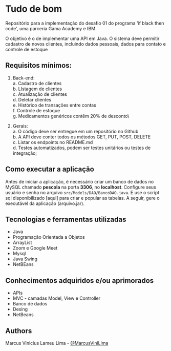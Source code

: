 # Tudo de bom
Repositório para a implementação do desafio 01 do programa 'if black then code', uma parceria Gama Academy e IBM.

 O objetivo é o de implementar uma API em Java.
 O sistema deve permitir cadastro de novos clientes, incluindo dados pessoais, dados para contato e controle de estoque

## Requisitos mínimos:
1. Back-end:\
  a. Cadastro de clientes\
  b. LIstagem de clientes\
  c. Atualização de clientes\
  d. Deletar clientes\
  e. Histórico de transações entre contas\
  f. Controle de estoque\
  g. Medicamentos genéricos contêm 20% de desconto\

2. Gerais:\
  a. O código deve ser entregue em um repositório no Github\
  b. A API deve conter todos os métodos GET, PUT, POST, DELETE\
  c. Listar os endpoints no README.md\
  d. Testes automatizados, podem ser testes unitários ou testes de integração;
  
  ## Como executar a aplicação
  Antes de iniciar a aplicação, é necessário criar um banco de dados no MySQL chamado **pescola** na porta **3306**, no **localhost**. Configure seus usuário e senha no arquivo `src/Models/DAO/BancoDAO.java`. E use o script sql disponibilizado [aqui] para criar e popular as tabelas. A seguir, gere o executável da aplicação (arquivo.jar).
   
   ## Tecnologias e ferramentas utilizadas
- Java
- Programação Orientada a Objetos
- ArrayList
- Zoom e Google Meet
- Mysql
- Java Swing
- NetBEans

## Conhecimentos adquiridos e/ou aprimorados
- APIs
- MVC - camadas Model, View e Controller
- Banco de dados
- Desing
- NetBeans

## Authors
Marcus Vinicius Lameu Lima - [@MarcusViniLima](https://github.com/MarcusViniLima)


  
